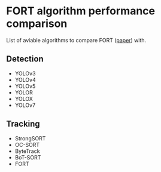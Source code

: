 # FORT algorithm performance comparison
List of aviable algorithms to compare FORT ([paper](https://www.researchgate.net/profile/Magnier-Baptiste/publication/376369022_FORT_Fisheye_Online_Realtime_Tracking_with_an_Improved_Kalman_Filter/links/6645b11d0b0d28457436fb1f/FORT-Fisheye-Online-Realtime-Tracking-with-an-Improved-Kalman-Filter.pdf)) with.
## Detection
 - YOLOv3
 - YOLOv4
 - YOLOv5
 - YOLOR
 - YOLOX
 - YOLOv7
## Tracking
 - StrongSORT
 - OC-SORT
 - ByteTrack
 - BoT-SORT
 - FORT
